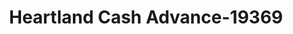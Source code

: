 ---
f_zip-code: 69301
f_state-code: NE
title: Heartland Cash Advance-19369
f_phone: 308-432-3667
f_city-only: Alliance
f_address: 315 Box Butte Ave Alliance
f_location-unique-id: '19369'
slug: heartland-cash-advance-19369
updated-on: '2024-05-30T13:46:58.046Z'
created-on: '2024-05-30T13:36:59.803Z'
published-on: '2024-05-30T13:54:32.469Z'
f_city-state: cms/city/alliance-ne.md
f_company: cms/company/heartland-cash-advance.md
f_state: cms/state/nebraska.md
layout: '[payday-loan].html'
tags: payday-loan
---